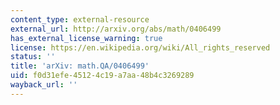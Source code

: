 ```yaml
---
content_type: external-resource
external_url: http://arxiv.org/abs/math/0406499
has_external_license_warning: true
license: https://en.wikipedia.org/wiki/All_rights_reserved
status: ''
title: 'arXiv: math.QA/0406499'
uid: f0d31efe-4512-4c19-a7aa-48b4c3269289
wayback_url: ''
---
```


